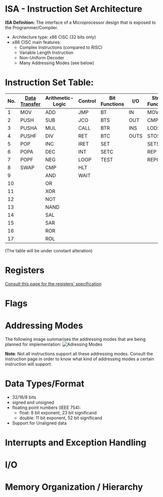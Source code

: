 # ISA - Instruction Set Architecture
**ISA Definition:** The interface of a Microprocessor design that is exposed to the Programmer/Compiler.

- Architecture type: x86 CISC (32 bits only)
- x86 CISC main features:
  - Complex Instructions (compared to RISC)
  - Variable Length Instruction
  - Non-Uniform Decoder
  - Many Addressing Modes (see below)

# **Instruction Set Table:**
|No.| [Data Transfer](https://github.com/Opentrino/Opentrino-Design/blob/master/CitrinoDesign/ISA/Instructions/DataTransfer.md) | Arithmetic-Logic | Control | Bit Functions | I/O | String Functions | Flag Control | Misc | Special (x86)
|---|----------------|------------------|---------|---------------|-----|------------------|--------------|------|---------------|
|1|MOV|ADD|JMP|BT|IN|MOVS|STF|NOP|LGDT
|2|PUSH|SUB|JCO|BTS|OUT|CMPS|CLF|LEA|LIDT
|3|PUSHA|MUL|CALL|BTR|INS|LODS|LAHF|CPUID
|4|PUSHF|DIV|RET|BTC|OUTS|STOS|SAHF
|5|POP|INC|IRET|SET||SETS|STI
|6|POPA|DEC|INT|SETC||REP|CLI
|7|POPF|NEG|LOOP|TEST||REPC
|8|SWAP|CMP|HLT
|9||AND|WAIT
|10||OR
|11||XOR
|12||NOT
|13||NAND
|14||SAL
|15||SAR
|16||ROR
|17||ROL

(The table will be under constant alteration)

# **Registers**
[Consult this page for the registers' specification](https://github.com/Opentrino/Opentrino-Design/blob/master/CitrinoDesign/ISA/Registers.md)

# **Flags**

# **Addressing Modes**
The following image summarises the addressing modes that are being planned for implementation:
![Adressing Modes](http://image.prntscr.com/image/fc8de8cd3c434c16871f6a4bd9c7dea0.png)  

**Note**: Not all instructions support all these addressing modes. Consult the instruction page in order to know what kind of addressing modes a certain instruction will support. 

# **Data Types/Format**
  - 32/16/8 bits
  - signed and unsigned
  - floating point numbers (IEEE 754):
    - float: 8 bit exponent, 23 bit significand
    - double: 11 bit exponent, 52 bit significand
  - Support for Unaligned data

# **Interrupts and Exception Handling**

# **I/O**

# **Memory Organization / Hierarchy**
